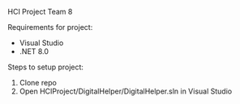 HCI Project Team 8

Requirements for project:
- Visual Studio
- .NET 8.0

Steps to setup project:
1. Clone repo
2. Open HCIProject/DigitalHelper/DigitalHelper.sln in Visual Studio
